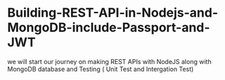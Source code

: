 # Building-REST-API-in-Nodejs-and-MongoDB-include-Passport-and-JWT
we will start our journey on making REST APIs with NodeJS along with MongoDB database and Testing ( Unit Test and Intergation Test)
